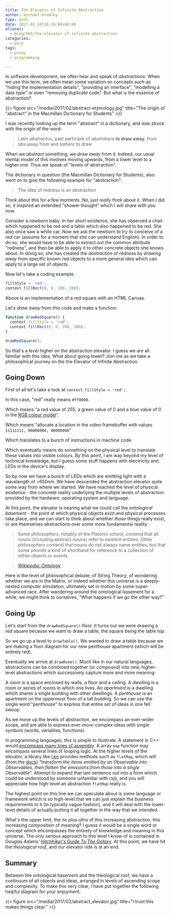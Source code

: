 ```yaml
---
title: The Elevator of Infinite Abstraction
author: michael-bromley
type: post
date: 2017-02-16T16:19:08+00:00
aliases:
  - blog/565/the-elevator-of-infinite-abstraction
categories:
  - post
tags:
  - essay
  - programming

---
```

In software development, we often hear and speak of _abstractions_. When we use this term, we often mean some variation on concepts such as "hiding the implementation details", "providing an interface", "modelling a data type" or even "removing duplicate code". But what is the essence of abstraction?

{{< figure src="/media/2017/02/abstract-etymology.jpg" title="The origin of \"abstract\" in the Macmillan Dictionary for Students" >}}

I was recently looking up the term "abstract" in a dictionary, and was struck with the origin of the word:

> Latin _abstractus_, past participle of _abstrahere_ **to draw away**, from _abs_ away from and _trahere_ to draw

When we _abstract_ something, we _draw away_ from it. Indeed, our usual mental model of this involves moving upwards, from a lower level to a higher one. Thus we speak of "levels of abstraction".

The dictionary in question (the Macmillan Dictionary for Students), also went on to give the following example for "abstraction":

> The idea of redness is an abstraction

Think about this for a few moments. No, just _really_ think about it. When I did so, it inspired an extended "shower thought" which I will share with you now.

Consider a newborn baby. In her short existence, she has observed a chair which happened to be red and a table which also happened to be red. She also once saw a white car. Now we ask the newborn to try to conceive of a red car (assume for a moment that she can understand English). In order to do so, she would have to be able to extract out the common attribute "redness", and then be able to apply it to other concrete objects she knows about. In doing so, she has created the _abstraction_ of redness by _drawing away_ from specific known red objects to a more general idea which can apply to a large set of objects.

Now let's take a coding example.

```JavaScript
fillStyle = 'red';
context.fillRect(0, 0, 200, 200);
```

Above is an implementation of a red square with an HTML Canvas.

Let's _draw away_ from this code and make a function:

```JavaScript
function drawRedSquare() {
  context.fillStyle = 'red';
  context.fillRect(0, 0, 200, 200);
}

drawRedSquare();
```

So that's a level higher on the abstraction elevator. I guess we are all familiar with this idea. What about going lower? Join me as we take a philosophical journey on the the Elevator of Infinite Abstraction.

## Going Down

First of all let's take a look at `context.fillStyle = 'red';`.

In this case, "red" really means `#ff0000`.

Which means "a red value of 255, a green value of 0 and a blue value of 0 in the [RGB colour model][1]".

Which means "allocate a location in the video framebuffer with values `11111111, 00000000, 00000000`"

Which translates to a bunch of instructions in machine code.

Which eventually means do something on the physical level to translate these values into visible colours. By this point, I am way beyond my level of technical knowledge, but I guess some stuff happens with electricity and LEDs in the device's display.

So by now we have a bunch of LEDs which are emitting light with a wavelength of ~650nm. We have descended the abstraction elevator quite some way from where we started. We have reached the level of physical existence - the concrete reality underlying the multiple levels of abstraction provided by the hardware, operating system and language.

At this point, the elevator is nearing what we could call the _ontological basement_ - the point at which physical objects exist and physical processes take place, and we can start to think about whether _those_ things really exist, or are themselves abstractions over some more fundamental reality.

> Some philosophers, notably of the Platonic school, contend that all nouns (including abstract nouns) refer to existent entities. Other philosophers contend that nouns do not always name entities, but that some provide a kind of shorthand for reference to a collection of either objects or events.
  
> <cite><a href="https://en.wikipedia.org/wiki/Ontology#Overview">Wikipedia: Ontology</a></cite>

Here is the level of philosophical debate; of String Theory; of wondering whether we are in the Matrix, or indeed whether this universe is a deeply-nested computer simulation, ultimately set in motion by some super-advanced race. After wandering around the ontological basement for a while, we might think to ourselves, "What happens if we go the other way?"

## Going Up

Let's start from the `drawRedSquare()` floor. It turns out we were drawing a red square because we want to draw a table, the square being the table top.

So we go up a level to `drawTable()`. We wanted to draw a table because we are making a floor diagram for our new penthouse apartment (which will be entirely red).

Eventually we arrive at `drawRoom()`. Much like in our natural languages, abstractions can be combined together (or _composed_) into new, higher-level abstractions which successively capture more and more meaning:

A _room_ is a space enclosed by walls, a floor and a ceiling. A _dwelling_ is a room or series of rooms in which one lives. An _apartment_ is a dwelling which shares a single building with other dwellings. A _penthouse_ is an apartment on the uppermost floor of a tall building. So we can use the single word "penthouse" to express that entire set of ideas in one fell swoop.

As we move up the levels of abstraction, we encompass an ever-wider scope, and are able to express ever-more-complex ideas with single symbols (words, variables, functions).

In programming languages, this is simple to illustrate. A statement in C++ would [encompass many lines of assembly][2]. A array `map` function may encompass several lines of looping logic. At the higher levels of the elevator, a library like [rxjs][3] provides methods such as `flatMap`, which will (from the [docs][4]) _"transform the items emitted by an Observable into Observables, then flatten the emissions from those into a single Observable_". Attempt to expand that last sentence out into a form which could be understood by someone unfamiliar with rxjs, and you will appreciate how high-level an abstraction `flatMap` really is.

The highest point on this line we can speculate about is some language or framework which is so high-level that we can just explain the business requirements to it (in typically vague fashion), and it will deal with the lower-level details of actually putting it all together in the way that we intended.

What's the upper limit, the _ne plus ultra_ of this increasing abstraction, this increasing composition of meaning? I guess it would be a single word or concept which encompasses the entirety of knowledge and meaning in this universe. The only serious approach to this level I know of is contained in Douglas Adams' [_Hitchhiker's Guide To The Galaxy_][5]. At this point, we have hit the _theological roof_, and our elevator ride is at an end.

## Summary

Between the ontological basement and the theological roof, we have a continuum of all objects and ideas, arranged in levels of ascending scope and complexity. To make this very clear, I have put together the following helpful diagram for your enjoyment:

{{< figure src="/media/2017/02/abstract_elevator.jpg" title="I trust this makes things clear." >}}

 [1]: https://en.wikipedia.org/wiki/RGB_color_model 
 [2]: https://godbolt.org/
 [3]: http://reactivex.io/
 [4]: http://reactivex.io/documentation/operators/flatmap.html
 [5]: https://en.wikipedia.org/wiki/Phrases_from_The_Hitchhiker%27s_Guide_to_the_Galaxy#Answer_to_the_Ultimate_Question_of_Life.2C_the_Universe.2C_and_Everything_.2842.29